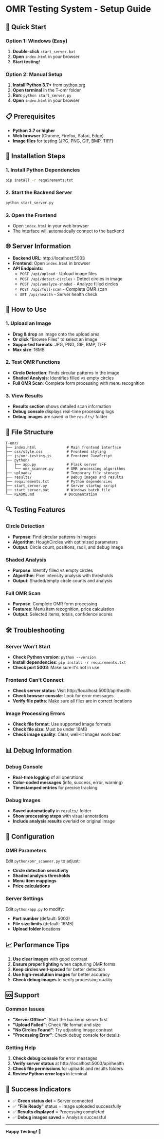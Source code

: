 # OMR Testing System - Setup Guide

## 🚀 Quick Start

### Option 1: Windows (Easy)
1. **Double-click** `start_server.bat`
2. **Open** `index.html` in your browser
3. **Start testing!**

### Option 2: Manual Setup
1. **Install Python 3.7+** from [python.org](https://python.org)
2. **Open terminal** in the T-omr folder
3. **Run**: `python start_server.py`
4. **Open** `index.html` in your browser

## 📋 Prerequisites

- **Python 3.7 or higher**
- **Web browser** (Chrome, Firefox, Safari, Edge)
- **Image files** for testing (JPG, PNG, GIF, BMP, TIFF)

## 🔧 Installation Steps

### 1. Install Python Dependencies
```bash
pip install -r requirements.txt
```

### 2. Start the Backend Server
```bash
python start_server.py
```

### 3. Open the Frontend
- Open `index.html` in your web browser
- The interface will automatically connect to the backend

## 🌐 Server Information

- **Backend URL**: http://localhost:5003
- **Frontend**: Open `index.html` in browser
- **API Endpoints**:
  - `POST /api/upload` - Upload image files
  - `POST /api/detect-circles` - Detect circles in image
  - `POST /api/analyze-shaded` - Analyze filled circles
  - `POST /api/full-scan` - Complete OMR scan
  - `GET /api/health` - Server health check

## 🎯 How to Use

### 1. Upload an Image
- **Drag & drop** an image onto the upload area
- **Or click** "Browse Files" to select an image
- **Supported formats**: JPG, PNG, GIF, BMP, TIFF
- **Max size**: 16MB

### 2. Test OMR Functions
- **Circle Detection**: Finds circular patterns in the image
- **Shaded Analysis**: Identifies filled vs empty circles
- **Full OMR Scan**: Complete form processing with menu recognition

### 3. View Results
- **Results section** shows detailed scan information
- **Debug console** displays real-time processing logs
- **Debug images** are saved in the `results/` folder

## 📁 File Structure

```
T-omr/
├── index.html              # Main frontend interface
├── css/style.css           # Frontend styling
├── js/omr-testing.js       # Frontend JavaScript
├── python/
│   ├── app.py              # Flask server
│   └── omr_scanner.py      # OMR processing algorithms
├── uploads/                # Temporary file storage
├── results/                # Debug images and results
├── requirements.txt        # Python dependencies
├── start_server.py         # Server startup script
├── start_server.bat        # Windows batch file
└── README.md              # Documentation
```

## 🔍 Testing Features

### Circle Detection
- **Purpose**: Find circular patterns in images
- **Algorithm**: HoughCircles with optimized parameters
- **Output**: Circle count, positions, radii, and debug image

### Shaded Analysis
- **Purpose**: Identify filled vs empty circles
- **Algorithm**: Pixel intensity analysis with thresholds
- **Output**: Shaded/empty circle counts and analysis

### Full OMR Scan
- **Purpose**: Complete OMR form processing
- **Features**: Menu item recognition, price calculation
- **Output**: Selected items, totals, confidence scores

## 🛠️ Troubleshooting

### Server Won't Start
- **Check Python version**: `python --version`
- **Install dependencies**: `pip install -r requirements.txt`
- **Check port 5003**: Make sure it's not in use

### Frontend Can't Connect
- **Check server status**: Visit http://localhost:5003/api/health
- **Check browser console**: Look for error messages
- **Verify file paths**: Make sure all files are in correct locations

### Image Processing Errors
- **Check file format**: Use supported image formats
- **Check file size**: Must be under 16MB
- **Check image quality**: Clear, well-lit images work best

## 📊 Debug Information

### Debug Console
- **Real-time logging** of all operations
- **Color-coded messages** (info, success, error, warning)
- **Timestamped entries** for precise tracking

### Debug Images
- **Saved automatically** in `results/` folder
- **Show processing steps** with visual annotations
- **Include analysis results** overlaid on original image

## 🔧 Configuration

### OMR Parameters
Edit `python/omr_scanner.py` to adjust:
- **Circle detection sensitivity**
- **Shaded analysis thresholds**
- **Menu item mappings**
- **Price calculations**

### Server Settings
Edit `python/app.py` to modify:
- **Port number** (default: 5003)
- **File size limits** (default: 16MB)
- **Upload folder** locations

## 📈 Performance Tips

1. **Use clear images** with good contrast
2. **Ensure proper lighting** when capturing OMR forms
3. **Keep circles well-spaced** for better detection
4. **Use high-resolution images** for better accuracy
5. **Check debug images** to verify processing quality

## 🆘 Support

### Common Issues
- **"Server Offline"**: Start the backend server first
- **"Upload Failed"**: Check file format and size
- **"No Circles Found"**: Try adjusting image contrast
- **"Processing Error"**: Check debug console for details

### Getting Help
1. **Check debug console** for error messages
2. **Verify server status** at http://localhost:5003/api/health
3. **Check file permissions** for uploads and results folders
4. **Review Python error logs** in terminal

## 🎉 Success Indicators

- ✅ **Green status dot** = Server connected
- ✅ **"File Ready"** status = Image uploaded successfully
- ✅ **Results displayed** = Processing completed
- ✅ **Debug images saved** = Analysis successful

---

**Happy Testing!** 🚀
